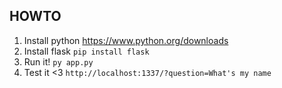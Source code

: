 ## HOWTO
1. Install python https://www.python.org/downloads
2. Install flask ```pip install flask```
3. Run it! ```py app.py``` 
4. Test it <3 ```http://localhost:1337/?question=What's my name```